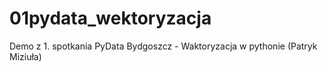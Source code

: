 # 01pydata_wektoryzacja
Demo z 1. spotkania PyData Bydgoszcz - Waktoryzacja w pythonie (Patryk Miziuła)
